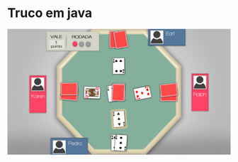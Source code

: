 # Truco em java

![alt text](https://raw.githubusercontent.com/PedroTreck/truco-java/master/apr/st-image.jpg)
